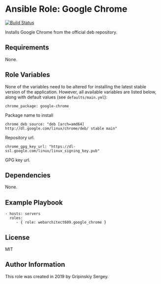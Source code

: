 Ansible Role: Google Chrome
=========

[![Build Status](https://travis-ci.org/webarchitect609/ansible-role-google-chrome.svg?branch=master)](https://travis-ci.org/webarchitect609/ansible-role-google-chrome)

Installs Google Chrome from the official deb repository.

Requirements
------------

None.

Role Variables
--------------

None of the variables need to be altered for installing the latest stable version of the application. 
However, all available variables are listed below, along with default values (see `defaults/main.yml`):

    chrome_package: google-chrome
    
Package name to install
    
    chrome_deb_source: "deb [arch=amd64] http://dl.google.com/linux/chrome/deb/ stable main"
    
Repository url.
    
    chrome_gpg_key_url: "https://dl-ssl.google.com/linux/linux_signing_key.pub"

GPG key url.


Dependencies
------------

None.

Example Playbook
----------------

    - hosts: servers
      roles:
         - { role: webarchitect609.google_chrome }

License
-------

MIT

Author Information
------------------

This role was created in 2019 by Gripinskiy Sergey.
